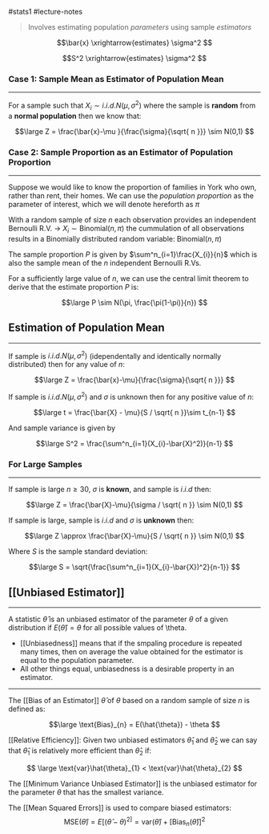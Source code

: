 #stats1 #lecture-notes

> Involves estimating population *parameters* using sample *estimators*

$$\bar{x} \xrightarrow{estimates} \sigma^2 $$

$$S^2 \xrightarrow{estimates} \sigma^2 $$

### Case 1: Sample Mean as Estimator of Population Mean
---

For a sample such that $X_{i}\sim i.i.d.N(\mu, \sigma^2)$ where the sample is **random** from a **normal population** then we know that:

$$\large 
Z = \frac{\bar{x}-\mu }{\frac{\sigma}{\sqrt{ n }}} \sim N(0,1)
$$ 

### Case 2: Sample Proportion as an Estimator of Population Proportion
---

Suppose we would like to know the proportion of families in York who own, rather than rent, their homes. We can use the *population proportion* as the parameter of interest, which we will denote hereforth as $\pi$

With a random sample of size $n$ each observation provides an independent Bernoulli R.V. -> $X_{i} \sim \text{Binomial}(n,\pi)$ the cummulation of all observations results in a Binomially distributed random variable: $\text{Binomial}(n, \pi)$

The sample proportion $P$ is given by $\sum^n_{i=1}\frac{X_{i}}{n}$ which is also the sample mean of the $n$ independent Bernoulli R.Vs.

For a sufficiently large value of $n$, we can use the central limit theorem to derive that the estimate proportion $P$ is:

$$\large
P \sim N(\pi, \frac{\pi(1-\pi)}{n})
$$

## Estimation of Population Mean
---

If sample is $i.i.d.N(\mu, \sigma^2)$ (idependentally and identically normally distributed) then for any value of $n$:

$$\large
Z = \frac{\bar{x}-\mu}{\frac{\sigma}{\sqrt{ n }}}
$$

If sample is $i.i.d.N(\mu, \sigma^2)$ and $\sigma$ is unknown then for any positive value of $n$:

$$\large
t = \frac{\bar{X} - \mu}{S / \sqrt{ n }}\sim t_{n-1}
$$

And sample variance is given by

$$\large
S^2 = \frac{\sum^n_{i=1}(X_{i}-\bar{X}^2)}{n-1}
$$

### For Large Samples
---

If sample is large $n \ge 30$, $\sigma$ is **known**, and sample is $i.i.d$ then:

$$\large
Z = \frac{\bar{X}-\mu}{\sigma / \sqrt{ n }} \sim N(0,1)
$$

If sample is large, sample is $i.i.d$ and $\sigma$ is **unknown** then:

$$\large
Z \approx \frac{\bar{X}-\mu}{S / \sqrt{ n }} \sim N(0,1)
$$

Where $S$ is the sample standard deviation:

$$\large
S = \sqrt{\frac{\sum^n_{i=1}(X_{i}-\bar{X})^2}{n-1}}
$$

## [[Unbiased Estimator]]
---

 A statistic $\hat{\theta}$ is an unbiased estimator of the parameter $\theta$ of a given distribution if $E(\hat{\theta}) = \theta$ for all possible values of \theta.

- [[Unbiasedness]] means that if the smpaling procedure is repeated many times, then on average the value obtained for the estimator is equal to the population parameter.
- All other things equal, unbiasedness is a desirable property in an estimator.
---

The [[Bias of an Estimator]] $\hat{\theta}$ of $\theta$ based on a random sample of size $n$ is defined as:

$$\large
\text{Bias}_{n} = E(\hat{\theta}) - \theta
$$

[[Relative Efficiency]]: Given two unbiased estimators $\hat{\theta}_{1}$ and $\hat{\theta}_{2}$ we can say that $\hat{\theta}_{1}$ is relatively more efficient than $\hat{\theta}_{2}$ if:

$$ \large
\text{var}\hat{\theta}_{1} < \text{var}\hat{\theta}_{2}
$$

The [[Minimum Variance Unbiased Estimator]] is the unbiased estimator for the parameter $\theta$ that has the smallest variance.

The [[Mean Squared Errors]] is used to compare biased estimators:
$$
\text{MSE}(\hat{\theta}) = E[(\hat{\theta}-\theta)^{2]}= \text{var}(\hat{\theta}) + [\text{Bias}_n(\hat{\theta})]^2
$$

